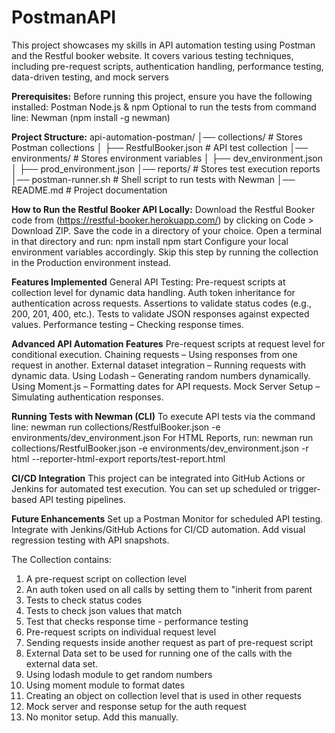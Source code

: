 # PostmanAPI

This project showcases my skills in API automation testing using Postman and the Restful booker website. It covers various testing techniques, including pre-request scripts, authentication handling, performance testing, data-driven testing, and mock servers

**Prerequisites:**
Before running this project, ensure you have the following installed:
Postman
Node.js & npm
Optional to run the tests from command line: Newman (npm install -g newman)

**Project Structure:**
api-automation-postman/
│── collections/              # Stores Postman collections
│   ├── RestfulBooker.json     # API test collection
│── environments/             # Stores environment variables
│   ├── dev_environment.json
│   ├── prod_environment.json
│── reports/                  # Stores test execution reports
│── postman-runner.sh         # Shell script to run tests with Newman
│── README.md                 # Project documentation

**How to Run the Restful Booker API Locally:**
Download the Restful Booker code from (https://restful-booker.herokuapp.com/) by clicking on Code > Download ZIP.
Save the code in a directory of your choice.
Open a terminal in that directory and run:
npm install
npm start
Configure your local environment variables accordingly.
Skip this step by running the collection in the Production environment instead.

**Features Implemented** 
General API Testing:
Pre-request scripts at collection level for dynamic data handling.
Auth token inheritance for authentication across requests.
Assertions to validate status codes (e.g., 200, 201, 400, etc.).
Tests to validate JSON responses against expected values.
Performance testing – Checking response times.

**Advanced API Automation Features**
Pre-request scripts at request level for conditional execution.
Chaining requests – Using responses from one request in another.
External dataset integration – Running requests with dynamic data.
Using Lodash – Generating random numbers dynamically.
Using Moment.js – Formatting dates for API requests.
Mock Server Setup – Simulating authentication responses.

**Running Tests with Newman (CLI)**
To execute API tests via the command line: 
newman run collections/RestfulBooker.json -e environments/dev_environment.json
For HTML Reports, run:
newman run collections/RestfulBooker.json -e environments/dev_environment.json -r html --reporter-html-export reports/test-report.html

**CI/CD Integration**
This project can be integrated into GitHub Actions or Jenkins for automated test execution. You can set up scheduled or trigger-based API testing pipelines.

**Future Enhancements**
Set up a Postman Monitor for scheduled API testing.
Integrate with Jenkins/GitHub Actions for CI/CD automation.
Add visual regression testing with API snapshots.

The Collection contains:
1. A pre-request script on collection level
2. An auth token used on all calls by setting them to "inherit from parent
3. Tests to check status codes
4. Tests to check json values that match
5. Test that checks response time - performance testing
6. Pre-request scripts on individual request level
7. Sending requests inside another request as part of pre-request script
8. External Data set to be used for running one of the calls with the external data set.
9. Using lodash module to get random numbers
10. Using moment module to format dates
11. Creating an object on collection level that is used in other requests
12. Mock server and response setup for the auth request
13. No monitor setup. Add this manually.




